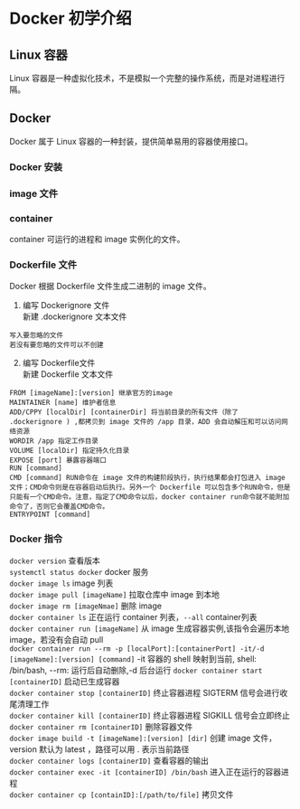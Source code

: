 # Docker 初学介绍
## Linux 容器
 Linux 容器是一种虚拟化技术，不是模拟一个完整的操作系统，而是对进程进行隔。  
## Docker
 Docker 属于 Linux 容器的一种封装，提供简单易用的容器使用接口。  
### Docker 安装

### image 文件

### container 
 container 可运行的进程和 image 实例化的文件。  

### Dockerfile 文件
 Docker 根据 Dockerfile 文件生成二进制的 image 文件。  
 1. 编写 Dockerignore 文件  
  新建 .dockerignore 文本文件  
  ```  
  写入要忽略的文件  
  若没有要忽略的文件可以不创建  
  ```
 2. 编写 Dockerfile文件  
  新建 Dockerfile 文本文件  
  ```
  FROM [imageName]:[version] 继承官方的image
  MAINTAINER [name] 维护者信息
  ADD/CPPY [localDir] [containerDir] 将当前目录的所有文件（除了 .dockerignore ) ,都拷贝到 image 文件的 /app 目录，ADD 会自动解压和可以访问网络资源
  WORDIR /app 指定工作目录
  VOLUME [localDir] 指定持久化目录
  EXPOSE [port] 暴露容器端口
  RUN [command]
  CMD [command] RUN命令在 image 文件的构建阶段执行，执行结果都会打包进入 image 文件；CMD命令则是在容器启动后执行。另外一个 Dockerfile 可以包含多个RUN命令，但是只能有一个CMD命令。注意，指定了CMD命令以后，docker container run命令就不能附加命令了，否则它会覆盖CMD命令。
  ENTRYPOINT [command] 
  ```  
### Docker 指令  
 `docker version`  查看版本  
 `systemctl status docker` docker 服务  
 `docker image ls` image 列表  
 `docker image pull [imageName]` 拉取仓库中 image 到本地  
 `docker image rm [imageNmae]` 删除 image  
 `docker container ls` 正在运行 container 列表，`--all` container列表  
 `docker container run [imageName]` 从 image 生成容器实例,该指令会遍历本地 image，若没有会自动 pull  
 `docker container run --rm -p [localPort]:[containerPort] -it/-d [imageName]:[version] [command]` -it 容器的 shell 映射到当前, shell: /bin/bash, --rm: 运行后自动删除,-d 后台运行 
 `docker container start [containerID]` 启动已生成容器  
 `docker container stop [containerID]` 终止容器进程 SIGTERM 信号会进行收尾清理工作  
 `docker container kill [containerID]` 终止容器进程 SIGKILL 信号会立即终止  
 `docker container rm [containerID]` 删除容器文件  
 `docker image build -t [imageName]:[version] [dir]` 创建 image 文件，version 默认为 latest ，路径可以用 . 表示当前路径  
 `docker container logs [containerID]` 查看容器的输出  
 `docker container exec -it [containerID] /bin/bash` 进入正在运行的容器进程  
 `docker container cp [containID]:[/path/to/file]` 拷贝文件  
